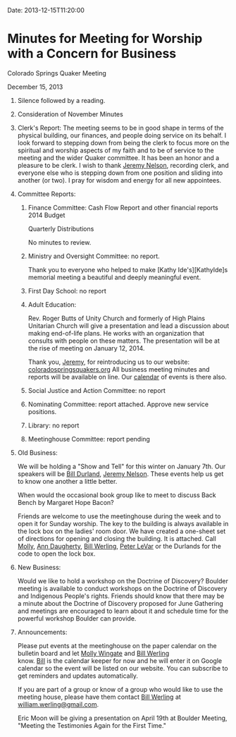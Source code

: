 Date: 2013-12-15T11:20:00

[AnnDaugherty]: /Friends/AnnDaugherty
[BillDurland]: /Friends/BillDurland
[BillWerling]: /Friends/BillWerling
[CarltonGamer]: /Friends/CarltonGamer
[DanielKidney]: /Friends/[DanielKidney
[GenieDurland]: /Friends/GenieDurland
[JeremyNelson]: /Friends/JeremyNelson
[LisaLister]: /Friends/LisaLister
[MollyWingate]: /Friends/MollyWingate
[NancyAndrews]: /Friends/NancyAndrews
[PeterLeVar]: /Friends/PeterLeVar
[SarahCallbeck]: /Friends/SarahCallbeck

# Minutes for Meeting for Worship with a Concern for Business

Colorado Springs Quaker Meeting

December 15, 2013

1.  Silence followed by a reading.

2.  Consideration of November Minutes

3.  Clerk's Report:  The meeting seems to be in good shape in terms of 
    the physical building, our finances, and people doing service on its 
    behalf. I look forward to stepping down from being the clerk to focus more
    on the spiritual and worship aspects of my faith and to be of service to 
    the meeting and the wider Quaker committee.  It has been an honor and a 
    pleasure to be clerk.  I wish to thank [Jeremy Nelson][JeremyNelson], 
    recording clerk, and everyone else who is stepping down from one position 
    and sliding into another (or two).  I pray for wisdom and energy for all 
    new appointees.

4. Committee Reports:

    1.  Finance Committee: Cash Flow Report and other financial reports
        2014 Budget

        Quarterly Distributions

        No minutes to review.

    1.  Ministry and Oversight Committee: no report. 

        Thank you to everyone who helped to make [Kathy Ide's][KathyIde]s 
        memorial meeting a beautiful and deeply meaningful event.

    1.  First Day School: no report

    1.  Adult Education:

        Rev. Roger Butts of Unity Church and formerly of High Plains 
        Unitarian Church will give a presentation and lead a discussion about 
        making end-of-life plans.  He works with an organization that consults 
        with people on these matters.  The presentation will be at the rise 
        of meeting on January 12, 2014.
 
        Thank you, [Jeremy][JeremyNelson], for reintroducing us to our website: 
        [coloradospringsquakers.org](http://www.coloradospringsquakers.org)  All 
        business meeting minutes and reports will be available on line.  Our 
        [calendar](http://www.coloradospringsquakers.org/calendar) of events is 
        there also. 

    1.  Social Justice and Action Committee: no report

    1.  Nominating Committee: report attached.  Approve new service positions.

    1.  Library: no report

    1.  Meetinghouse Committee:  report pending

5.  Old Business:

    We will be holding a "Show and Tell" for this winter on January 7th.  Our 
    speakers will be [Bill Durland][BillDurland], [Jeremy Nelson][JeremyNelson]. 
    These events help us get to know one another a little better.

    When would the occasional book group like to meet to discuss Back Bench by 
    Margaret Hope Bacon?

    Friends are welcome to use the meetinghouse during the week and to open it 
    for Sunday worship. The key to the building is always available in the lock 
    box on the ladies' room door.  We have created a one-sheet set of directions 
    for opening and closing the building.  It is attached.  Call 
    [Molly][MollyWingate], [Ann Daugherty][AnnDaugherty],
    [Bill Werling][BillWerling], [Peter LeVar][PeterLeVar] or the Durlands for 
    the code to open the lock box.

6.  New Business:

    Would we like to hold a workshop on the Doctrine of Discovery? Boulder 
    meeting is available to conduct workshops on the Doctrine of Discovery and 
    Indigenous People's rights.  Friends should know that there may be a minute 
    about the Doctrine of Discovery proposed for June Gathering and meetings 
    are encouraged to learn about it and schedule time for the powerful workshop 
    Boulder can provide.

7.  Announcements:

    Please put events at the meetinghouse on the paper calendar on the bulletin 
    board and let [Molly Wingate][MollyWingate] and [Bill Werling][BillWerling]  
    know.  [Bill][BillWerling] is the calendar keeper for now and he will enter 
    it on Google calendar so the event will be listed on our website.  You can 
    subscribe to get reminders and updates automatically. 

    If you are part of a group or know of a group who would like to use the 
    meeting house, please have them contact [Bill Werling][BillWerling] at 
    william.werling@gmail.com.

    Eric Moon will be giving a presentation on April 19th  at Boulder Meeting, 
    "Meeting the Testimonies Again for the First Time."
